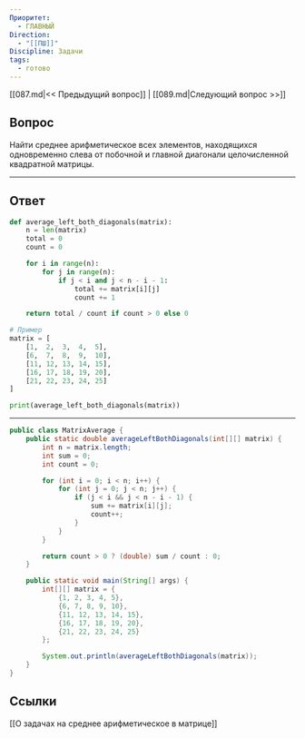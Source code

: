 ```yaml
---
Приоритет:
  - ГЛАВНЫЙ
Direction:
  - "[[ПШ]]"
Discipline: Задачи
tags:
  - готово
---
```

[[087.md|<< Предыдущий вопрос]] | [[089.md|Следующий вопрос >>]]
## Вопрос
Найти среднее арифметическое всех элементов, находящихся одновременно слева от побочной и главной диагонали целочисленной квадратной матрицы.

---
## Ответ
```python
def average_left_both_diagonals(matrix):
    n = len(matrix)
    total = 0
    count = 0

    for i in range(n):
        for j in range(n):
            if j < i and j < n - i - 1:
                total += matrix[i][j]
                count += 1

    return total / count if count > 0 else 0

# Пример
matrix = [
    [1,  2,  3,  4,  5],
    [6,  7,  8,  9,  10],
    [11, 12, 13, 14, 15],
    [16, 17, 18, 19, 20],
    [21, 22, 23, 24, 25]
]

print(average_left_both_diagonals(matrix))
```

---

```java
public class MatrixAverage {
    public static double averageLeftBothDiagonals(int[][] matrix) {
        int n = matrix.length;
        int sum = 0;
        int count = 0;

        for (int i = 0; i < n; i++) {
            for (int j = 0; j < n; j++) {
                if (j < i && j < n - i - 1) {
                    sum += matrix[i][j];
                    count++;
                }
            }
        }

        return count > 0 ? (double) sum / count : 0;
    }

    public static void main(String[] args) {
        int[][] matrix = {
            {1, 2, 3, 4, 5},
            {6, 7, 8, 9, 10},
            {11, 12, 13, 14, 15},
            {16, 17, 18, 19, 20},
            {21, 22, 23, 24, 25}
        };

        System.out.println(averageLeftBothDiagonals(matrix));
    }
}
```
## Ссылки
[[О задачах на среднее арифметическое в матрице]]